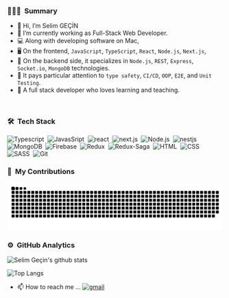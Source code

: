 ### 🧑🏻‍💻 &nbsp;Summary

- 👋 Hi, I’m Selim GEÇİN
- 🌱 I’m currently working as Full-Stack Web Developer.
- 💻 Along with developing software on Mac,
- 🖥️ On the frontend, `JavaScript`, `TypeScript`, `React`, `Node.js`, `Next.js`, 
- 🚪 On the backend side, it specializes in `Node.js`, `REST`, `Express`, `Socket.io`, `MongoDB` technologies.
- 🚀 It pays particular attention to `type safety`, `CI/CD`, `OOP`, `E2E`, and `Unit Testing`.
- 🥳 A full stack developer who loves learning and teaching.

<br/>

### 🛠 &nbsp;Tech Stack
![Typescript](https://img.shields.io/badge/-TypeScript-141a20?style=flat&logo=Typescript&logoColor=3178C6)&nbsp;
![JavasSript](https://img.shields.io/badge/-JavaScript-141a20?style=flat&logo=Javascript&logoColor=FCDC00)&nbsp;
![react](https://img.shields.io/badge/-React-141a20?style=flat&logo=react&logoColor=61DAFB)&nbsp;
![next.js](https://img.shields.io/badge/-Next.js-141a20?style=flat&logo=next.js&logoColor=ffffff)&nbsp;
![Node.js](https://img.shields.io/badge/-Node.js-141a20?style=flat&logo=Node.js&logoColor=75AC63)&nbsp;
![nestjs](https://img.shields.io/badge/-NestJs-141a20?style=flat&logo=nestjs&logoColor=E0234E)&nbsp;
![MongoDB](https://img.shields.io/badge/-MongoDB-141a20?style=flat&logo=Mongodb&logoColor=75AC63)&nbsp;
![Firebase](https://img.shields.io/badge/-Firebase-141a20?style=flat&logo=Firebase&logoColor=FCDC00)&nbsp;
![Redux](https://img.shields.io/badge/-Redux-141a20?style=flat&logo=redux&logoColor=FCDC00)&nbsp;
![Redux-Saga](https://img.shields.io/badge/-ReduxSaga-141a20?style=flat&logo=redux-saga&logoColor=FCDC00)&nbsp;
![HTML](https://img.shields.io/badge/-HTML-141a20?style=flat&logo=HTML5)&nbsp;
![CSS](https://img.shields.io/badge/-CSS-141a20?style=flat&logo=CSS3&logoColor=1572B6)&nbsp;
![SASS](https://img.shields.io/badge/-SCSS-141a20?style=flat&logo=SASS)&nbsp;
![Git](https://img.shields.io/badge/-Git-141a20?style=flat&logo=git)&nbsp;
<!-- ![ONNX](https://img.shields.io/badge/-Onnx-141a20?style=flat&logo=onnx)&nbsp; -->
<!-- ![OpenCV](https://img.shields.io/badge/-OpenCV-141a20?style=flat&logo=opencv)&nbsp; -->
<!-- [FabricJS](https://img.shields.io/badge/-FabricJS-141a20?style=flat&logo=fabricjs)&nbsp; -->
<!-- ![Cornerstone](https://img.shields.io/badge/-cornerstone-141a20?style=flat&logo=cornerstone)&nbsp; -->
<!-- ![OpenSeaDragon](https://img.shields.io/badge/-OpenSeaDragon-141a20?style=flat&logo=openseadragon)&nbsp; -->
<!-- ![Amcharts](https://img.shields.io/badge/-Amcharts-141a20?style=flat&logo=amcharts)&nbsp; -->


### 🐍 &nbsp;My Contributions
<picture>
  <source media="(prefers-color-scheme: dark)" srcset="https://raw.githubusercontent.com/hopesf/hopesf/output/github-contribution-grid-snake-dark.svg">
  <source media="(prefers-color-scheme: light)" srcset="https://raw.githubusercontent.com/hopesf/hopesf/output/github-contribution-grid-snake.svg">
  <img alt="github contribution grid snake animation" src="https://raw.githubusercontent.com/hopesf/hopesf/output/github-contribution-grid-snake.svg">
</picture>

### ⚙️ &nbsp;GitHub Analytics
![Selim Geçin's github stats](https://github-readme-stats.vercel.app/api?username=hopesf&theme=radical)&nbsp;

![Top Langs](https://github-readme-stats.vercel.app/api/top-langs/?username=hopesf&layout=compact&theme=radical&count_private=true&langs_count=5&exclude_repo=BIL2002-final,MemoryGame-MadeWithUnity&hide=html,python,shell)


- 📫 How to reach me ... 
[![gmail](https://img.shields.io/badge/-gecin18@gmail.com-D14836?style=flat&logo=Gmail&logoColor=white)](mailto:gecin18@gmail.com)
